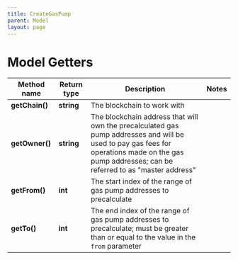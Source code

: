 ```yaml
---
title: CreateGasPump
parent: Model
layout: page
---
```


# Model Getters

Method name | Return type | Description | Notes
------------ | ------------- | ------------- | -------------
**getChain()** | **string** | The blockchain to work with |
**getOwner()** | **string** | The blockchain address that will own the precalculated gas pump addresses and will be used to pay gas fees for operations made on the gas pump addresses; can be referred to as "master address" |
**getFrom()** | **int** | The start index of the range of gas pump addresses to precalculate |
**getTo()** | **int** | The end index of the range of gas pump addresses to precalculate; must be greater than or equal to the value in the <code>from</code> parameter |


